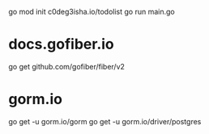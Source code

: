 go mod init c0deg3isha.io/todolist
go run main.go

# docs.gofiber.io

go get github.com/gofiber/fiber/v2

# gorm.io

go get -u gorm.io/gorm
go get -u gorm.io/driver/postgres
